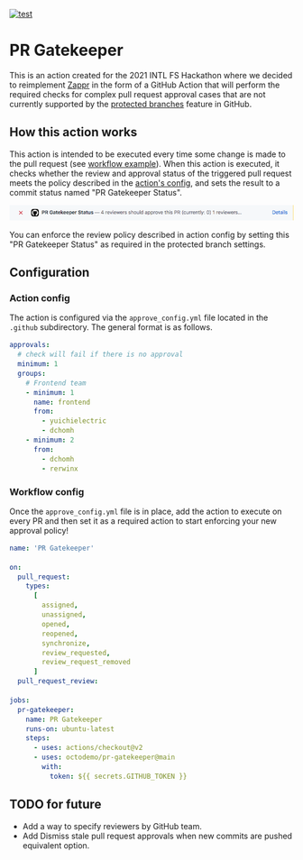 [![test](https://github.com/octodemo/review-approval-action/actions/workflows/test.yml/badge.svg)](https://github.com/octodemo/review-approval-action/actions/workflows/test.yml)

# PR Gatekeeper

This is an action created for the 2021 INTL FS Hackathon where we decided to reimplement [Zappr](https://zappr.opensource.zalan.do/login) in the form of a GitHub Action that will perform the required checks for complex pull request approval cases that are not currently supported by the [protected branches](https://docs.github.com/en/github/administering-a-repository/defining-the-mergeability-of-pull-requests/about-protected-branches#about-branch-protection-settings) feature in GitHub.

## How this action works

This action is intended to be executed every time some change is made to the pull request (see [workflow example](#Workflow-config])). When this action is executed, it checks whether the review and approval status of the triggered pull request meets the policy described in the [action's config](#Action-config), and sets the result to a commit status named "PR Gatekeeper Status".

![screenshot](./images/commit-status.png)

You can enforce the review policy described in action config by setting this "PR Gatekeeper Status" as required in the protected branch settings.

## Configuration

### Action config

The action is configured via the `approve_config.yml` file located in the `.github` subdirectory. The general format is as follows.

```yaml
approvals:
  # check will fail if there is no approval
  minimum: 1
  groups:
    # Frontend team
    - minimum: 1
      name: frontend
      from:
        - yuichielectric
        - dchomh
    - minimum: 2
      from:
        - dchomh
        - rerwinx
```

### Workflow config

Once the `approve_config.yml` file is in place, add the action to execute on every PR and then set it as a required action to start enforcing your new approval policy!

```yaml
name: 'PR Gatekeeper'

on:
  pull_request:
    types:
      [
        assigned,
        unassigned,
        opened,
        reopened,
        synchronize,
        review_requested,
        review_request_removed
      ]
  pull_request_review:

jobs:
  pr-gatekeeper:
    name: PR Gatekeeper
    runs-on: ubuntu-latest
    steps:
      - uses: actions/checkout@v2
      - uses: octodemo/pr-gatekeeper@main
        with:
          token: ${{ secrets.GITHUB_TOKEN }}
```

## TODO for future

- Add a way to specify reviewers by GitHub team.
- Add Dismiss stale pull request approvals when new commits are pushed equivalent option.
